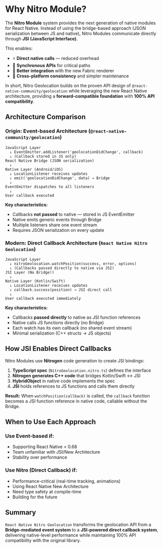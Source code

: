# Why Nitro Module?

The **Nitro Module** system provides the next generation of native modules for React Native.
Instead of using the bridge-based approach (JSON serialization between JS and native), Nitro Modules communicate directly through **JSI (JavaScript Interface)**.

This enables:

- ⚡ **Direct native calls** — reduced overhead
- 🧠 **Synchronous APIs** for critical paths
- 🔧 **Better integration** with the new Fabric renderer
- 🧩 **Cross-platform consistency** and simpler maintenance

In short, Nitro Geolocation builds on the proven API design of `@react-native-community/geolocation` while leveraging the new React Native architecture, providing a **forward-compatible foundation** with **100% API compatibility**.

## Architecture Comparison

### Origin: Event-based Architecture (`@react-native-community/geolocation`)

```
JavaScript Layer
  ↓ EventEmitter.addListener('geolocationDidChange', callback)
  ↓ (Callback stored in JS only)
React Native Bridge (JSON serialization)
  ↓
Native Layer (Android/iOS)
  ↓ LocationListener receives updates
  ↓ emit('geolocationDidChange', data) → Bridge
  ↓
EventEmitter dispatches to all listeners
  ↓
User callback executed
```

**Key characteristics:**
- Callbacks **not passed** to native — stored in JS EventEmitter
- Native emits generic events through Bridge
- Multiple listeners share one event stream
- Requires JSON serialization on every update

### Modern: Direct Callback Architecture (`React Native Nitro Geolocation`)

```
JavaScript Layer
  ↓ nitroGeolocation.watchPosition(success, error, options)
  ↓ (Callbacks passed directly to native via JSI)
JSI Layer (No Bridge!)
  ↓
Native Layer (Kotlin/Swift)
  ↓ LocationListener receives updates
  ↓ callback.success(position) → JSI direct call
  ↓
User callback executed immediately
```

**Key characteristics:**
- Callbacks **passed directly** to native as JSI function references
- Native calls JS functions directly (no Bridge)
- Each watch has its own callback (no shared event stream)
- Minimal serialization (C++ structs → JS objects)

## How JSI Enables Direct Callbacks

Nitro Modules use **Nitrogen** code generation to create JSI bindings:

1. **TypeScript spec** (`NitroGeolocation.nitro.ts`) defines the interface
2. **Nitrogen generates C++ code** that bridges Kotlin/Swift ↔ JSI
3. **HybridObject** in native code implements the spec
4. **JSI** holds references to JS functions and calls them directly

**Result:** When `watchPosition(callback)` is called, the `callback` function becomes a JSI function reference in native code, callable without the Bridge.

## When to Use Each Approach

### Use Event-based if:
- Supporting React Native < 0.68
- Team unfamiliar with JSI/New Architecture
- Stability over performance

### Use Nitro (Direct Callback) if:
- Performance-critical (real-time tracking, animations)
- Using React Native New Architecture
- Need type safety at compile-time
- Building for the future

## Summary

`React Native Nitro Geolocation` transforms the geolocation API from a **Bridge-mediated event system** to a **JSI-powered direct callback system**, delivering native-level performance while maintaining 100% API compatibility with the original library.
